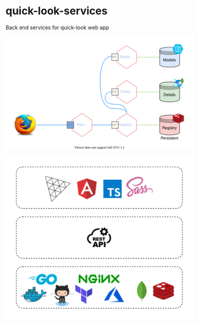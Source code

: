 # quick-look-services
Back end services for quick-look web app

![architecture](design/quicklook.svg)

![stack](design/stack.svg)
